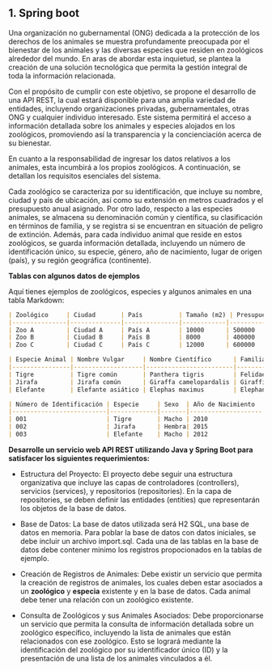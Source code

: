 
## 1. Spring boot

Una organización no gubernamental (ONG) dedicada a la protección de los derechos de los animales se muestra profundamente preocupada por el bienestar de los animales y las diversas especies que residen en zoológicos alrededor del mundo. En aras de abordar esta inquietud, se plantea la creación de una solución tecnológica que permita la gestión integral de toda la información relacionada.

Con el propósito de cumplir con este objetivo, se propone el desarrollo de una API REST, la cual estará disponible para una amplia variedad de entidades, incluyendo organizaciones privadas, gubernamentales, otras ONG y cualquier individuo interesado. Este sistema permitirá el acceso a información detallada sobre los animales y especies alojados en los zoológicos, promoviendo así la transparencia y la concienciación acerca de su bienestar.

En cuanto a la responsabilidad de ingresar los datos relativos a los animales, esta incumbirá a los propios zoológicos. A continuación, se detallan los requisitos esenciales del sistema.

Cada zoológico se caracteriza por su identificación, que incluye su nombre, ciudad y país de ubicación, así como su extensión en metros cuadrados y el presupuesto anual asignado. Por otro lado, respecto a las especies animales, se almacena su denominación común y científica, su clasificación en términos de familia, y se registra si se encuentran en situación de peligro de extinción. Además, para cada individuo animal que reside en estos zoológicos, se guarda información detallada, incluyendo un número de identificación único, su especie, género, año de nacimiento, lugar de origen (país), y su región geográfica (continente).

**Tablas con algunos datos de ejemplos**

Aquí tienes ejemplos de zoológicos, especies y algunos animales en una tabla Markdown:

```markdown
| Zoológico     | Ciudad       | País          | Tamaño (m2) | Presupuesto Anual (USD) |
|---------------|--------------|---------------|------------|-------------------------|
| Zoo A         | Ciudad A     | País A        | 10000      | 500000                  |
| Zoo B         | Ciudad B     | País B        | 8000       | 400000                  |
| Zoo C         | Ciudad C     | País C        | 12000      | 600000                  |

| Especie Animal | Nombre Vulgar     | Nombre Científico      | Familia      | En Peligro de Extinción  |
|----------------|-------------------|------------------------|--------------|--------------------------|
| Tigre          | Tigre común       | Panthera tigris        | Felidae      | Sí                       |
| Jirafa         | Jirafa común      | Giraffa camelopardalis | Giraffidae   | No                       |
| Elefante       | Elefante asiático | Elephas maximus        | Elephantidae | Sí                       |

| Número de Identificación | Especie     | Sexo  | Año de Nacimiento  | País de Origen | Continente |
|--------------------------|-------------|-------|--------------------|----------------|------------|
| 001                      | Tigre       | Macho | 2010               | India          | Asia       |
| 002                      | Jirafa      | Hembra| 2015               | Sudáfrica      | África     |
| 003                      | Elefante    | Macho | 2012               | Tailandia      | Asia       |
```

**Desarrolle un servicio web API REST utilizando Java y Spring Boot para satisfacer los siguientes requerimientos:**

-  Estructura del Proyecto: El proyecto debe seguir una estructura organizativa que incluye las capas de controladores (controllers), servicios (services), y repositorios (repositories). En la capa de repositories, se deben definir las entidades (entities) que representarán los objetos de la base de datos.

-  Base de Datos: La base de datos utilizada será H2 SQL, una base de datos en memoria. Para poblar la base de datos con datos iniciales, se debe incluir un archivo import.sql. Cada una de las tablas en la base de datos debe contener minimo los registros propocionados en la tablas de ejemplo.

-  Creación de Registros de Animales: Debe existir un servicio que permita la creación de registros de animales, los cuales deben estar asociados a un **zoológico** y **especia** existente y  en la base de datos. Cada animal debe tener una relación con un zoológico existente.

-  Consulta de Zoológicos y sus Animales Asociados: Debe proporcionarse un servicio que permita la consulta de información detallada sobre un zoológico específico, incluyendo la lista de animales que están relacionados con ese zoológico. Esto se logrará mediante la identificación del zoológico por su identificador único (ID) y la presentación de una lista de los animales vinculados a él.

